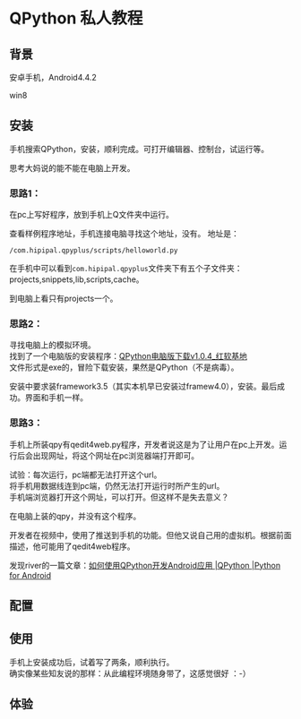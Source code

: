 # QPython 私人教程

## 背景

安卓手机，Android4.4.2  

win8

## 安装

手机搜索QPython，安装，顺利完成。可打开编辑器、控制台，试运行等。  

思考大妈说的能不能在电脑上开发。  

### 思路1：  
在pc上写好程序，放到手机上Q文件夹中运行。  

查看样例程序地址，手机连接电脑寻找这个地址，没有。 
地址是：

    /com.hipipal.qpyplus/scripts/helloworld.py

在手机中可以看到`com.hipipal.qpyplus`文件夹下有五个子文件夹： projects,snippets,lib,scripts,cache。  

到电脑上看只有projects一个。  

### 思路2：  
寻找电脑上的模拟环境。  
找到了一个电脑版的安装程序：[QPython电脑版下载v1.0.4_红软基地](http://www.rsdown.cn/down/37910.html)   
文件形式是exe的，冒险下载安装，果然是QPython（不是病毒）。  

安装中要求装framework3.5（其实本机早已安装过framew4.0），安装。最后成功。界面和手机一样。  


### 思路3：  
手机上所装qpy有qedit4web.py程序，开发者说这是为了让用户在pc上开发。运行后会出现网址，将这个网址在pc浏览器端打开即可。  

试验：每次运行，pc端都无法打开这个url。  
将手机用数据线连到pc端，仍然无法打开运行时所产生的url。  
手机端浏览器打开这个网址，可以打开。但这样不是失去意义？  

在电脑上装的qpy，并没有这个程序。  

开发者在视频中，使用了推送到手机的功能。但他又说自己用的虚拟机。根据前面描述，他可能用了qedit4web程序。  

发现river的一篇文章：[如何使用QPython开发Android应用 |QPython |Python for Android](http://codelab.qpython.org/qpythoncodelab/1st-qpython-app-for-android.html)

## 配置

## 使用

手机上安装成功后，试着写了两条，顺利执行。  
确实像某些知友说的那样：从此编程环境随身带了，这感觉很好 ：-） 

## 体验

